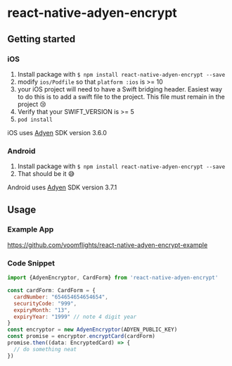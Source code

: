 # react-native-adyen-encrypt

## Getting started

### iOS

1. Install package with `$ npm install react-native-adyen-encrypt --save`
2. modify `ios/Podfile` so that `platform :ios` is >= 10
3. your iOS project will need to have a Swift bridging header. Easiest way to do this is to add a swift file to the project. This file must remain in the project 😢
4. Verify that your SWIFT_VERSION is >= 5
5. `pod install`

iOS uses [Adyen](https://github.com/Adyen/adyen-ios) SDK version 3.6.0

### Android

1. Install package with `$ npm install react-native-adyen-encrypt --save`
2. That should be it 😅

Android uses [Adyen](https://github.com/Adyen/adyen-android) SDK version 3.7.1

## Usage

### Example App

https://github.com/voomflights/react-native-adyen-encrypt-example

### Code Snippet

```javascript
import {AdyenEncryptor, CardForm} from 'react-native-adyen-encrypt'

const cardForm: CardForm = {
  cardNumber: "654654654654654",
  securityCode: "999",
  expiryMonth: "13",
  expiryYear: "1999" // note 4 digit year
}
const encryptor = new AdyenEncryptor(ADYEN_PUBLIC_KEY)
const promise = encryptor.encryptCard(cardForm)
promise.then((data: EncryptedCard) => {
  // do something neat
})
```
